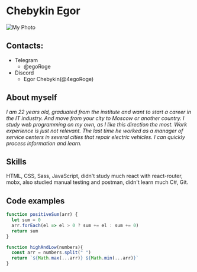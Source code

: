 # Chebykin Egor
![My Photo](https://sun9-78.userapi.com/impf/aXAvn_6S3dFwS8MoCP8womeqCkjOlg1w0w2ZxQ/epwRN_LWvr4.jpg?size=1272x1280&quality=96&sign=c9032e4ed12bc0f834fd6b540659814a&type=album)
## Contacts:
* Telegram
    * @egoRoge
* Discord
    * Egor Chebykin(@4egoRoge)
## About myself
*I am 22 years old, graduated from the institute and want to start a career in the IT industry. And move from your city to Moscow or another country. I study web programming on my own, as I like this direction the most. Work experience is just not relevant. The last time he worked as a manager of service centers in several cities that repair electric vehicles. I can quickly process information and learn.*
## Skills
HTML, CSS, Sass, JavaScript, didn't study much react with react-router, mobx, also studied manual testing and postman, didn't learn much C#, Git.
## Code examples
```javascript
function positiveSum(arr) {
  let sum = 0
  arr.forEach(el => el > 0 ? sum += el : sum += 0)
  return sum
}
```
```javascript
function highAndLow(numbers){
  const arr = numbers.split(" ")
  return `${Math.max(...arr)} ${Math.min(...arr)}`
}
```